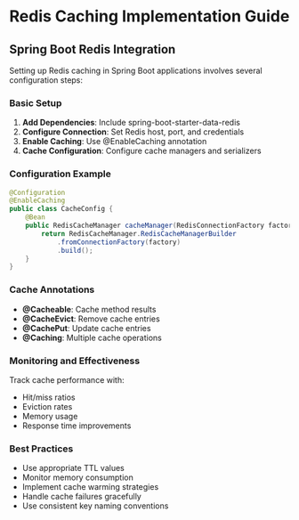 # Redis Caching Implementation Guide

## Spring Boot Redis Integration

Setting up Redis caching in Spring Boot applications involves several configuration steps:

### Basic Setup

1. **Add Dependencies**: Include spring-boot-starter-data-redis
2. **Configure Connection**: Set Redis host, port, and credentials
3. **Enable Caching**: Use @EnableCaching annotation
4. **Cache Configuration**: Configure cache managers and serializers

### Configuration Example

```java
@Configuration
@EnableCaching
public class CacheConfig {
    @Bean
    public RedisCacheManager cacheManager(RedisConnectionFactory factory) {
        return RedisCacheManager.RedisCacheManagerBuilder
            .fromConnectionFactory(factory)
            .build();
    }
}
```

### Cache Annotations

- **@Cacheable**: Cache method results
- **@CacheEvict**: Remove cache entries
- **@CachePut**: Update cache entries
- **@Caching**: Multiple cache operations

### Monitoring and Effectiveness

Track cache performance with:
- Hit/miss ratios
- Eviction rates
- Memory usage
- Response time improvements

### Best Practices

- Use appropriate TTL values
- Monitor memory consumption
- Implement cache warming strategies
- Handle cache failures gracefully
- Use consistent key naming conventions
